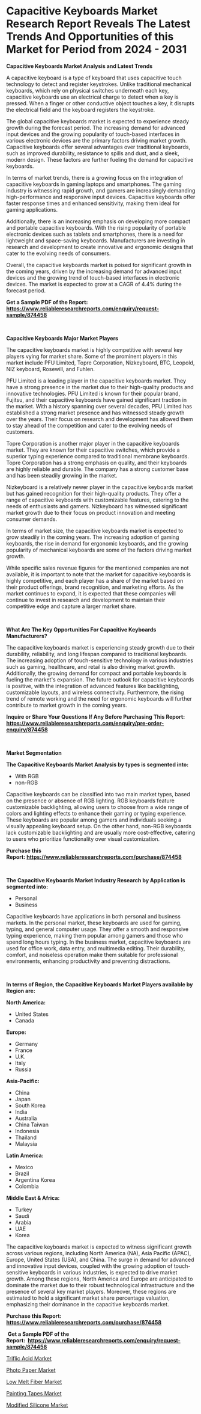 <p><h1>Capacitive Keyboards Market Research Report Reveals The Latest Trends And Opportunities of this Market for Period from 2024 - 2031</h1></p><p><strong>Capacitive Keyboards Market Analysis and Latest Trends</strong></p>
<p><p>A capacitive keyboard is a type of keyboard that uses capacitive touch technology to detect and register keystrokes. Unlike traditional mechanical keyboards, which rely on physical switches underneath each key, capacitive keyboards use an electrical charge to detect when a key is pressed. When a finger or other conductive object touches a key, it disrupts the electrical field and the keyboard registers the keystroke.</p><p>The global capacitive keyboards market is expected to experience steady growth during the forecast period. The increasing demand for advanced input devices and the growing popularity of touch-based interfaces in various electronic devices are the primary factors driving market growth. Capacitive keyboards offer several advantages over traditional keyboards, such as improved durability, resistance to spills and dust, and a sleek, modern design. These factors are further fueling the demand for capacitive keyboards.</p><p>In terms of market trends, there is a growing focus on the integration of capacitive keyboards in gaming laptops and smartphones. The gaming industry is witnessing rapid growth, and gamers are increasingly demanding high-performance and responsive input devices. Capacitive keyboards offer faster response times and enhanced sensitivity, making them ideal for gaming applications.</p><p>Additionally, there is an increasing emphasis on developing more compact and portable capacitive keyboards. With the rising popularity of portable electronic devices such as tablets and smartphones, there is a need for lightweight and space-saving keyboards. Manufacturers are investing in research and development to create innovative and ergonomic designs that cater to the evolving needs of consumers.</p><p>Overall, the capacitive keyboards market is poised for significant growth in the coming years, driven by the increasing demand for advanced input devices and the growing trend of touch-based interfaces in electronic devices. The market is expected to grow at a CAGR of 4.4% during the forecast period.</p></p>
<p><strong>Get a Sample PDF of the Report:&nbsp; <a href="https://www.reliableresearchreports.com/enquiry/request-sample/874458">https://www.reliableresearchreports.com/enquiry/request-sample/874458</a></strong></p>
<p>&nbsp;</p>
<p><strong>Capacitive Keyboards Major Market Players</strong></p>
<p><p>The capacitive keyboards market is highly competitive with several key players vying for market share. Some of the prominent players in this market include PFU Limited, Topre Corporation, Nizkeyboard, BTC, Leopold, NIZ keyboard, Rosewill, and Fuhlen.</p><p>PFU Limited is a leading player in the capacitive keyboards market. They have a strong presence in the market due to their high-quality products and innovative technologies. PFU Limited is known for their popular brand, Fujitsu, and their capacitive keyboards have gained significant traction in the market. With a history spanning over several decades, PFU Limited has established a strong market presence and has witnessed steady growth over the years. Their focus on research and development has allowed them to stay ahead of the competition and cater to the evolving needs of customers.</p><p>Topre Corporation is another major player in the capacitive keyboards market. They are known for their capacitive switches, which provide a superior typing experience compared to traditional membrane keyboards. Topre Corporation has a strong emphasis on quality, and their keyboards are highly reliable and durable. The company has a strong customer base and has been steadily growing in the market.</p><p>Nizkeyboard is a relatively newer player in the capacitive keyboards market but has gained recognition for their high-quality products. They offer a range of capacitive keyboards with customizable features, catering to the needs of enthusiasts and gamers. Nizkeyboard has witnessed significant market growth due to their focus on product innovation and meeting consumer demands.</p><p>In terms of market size, the capacitive keyboards market is expected to grow steadily in the coming years. The increasing adoption of gaming keyboards, the rise in demand for ergonomic keyboards, and the growing popularity of mechanical keyboards are some of the factors driving market growth.</p><p>While specific sales revenue figures for the mentioned companies are not available, it is important to note that the market for capacitive keyboards is highly competitive, and each player has a share of the market based on their product offerings, brand recognition, and marketing efforts. As the market continues to expand, it is expected that these companies will continue to invest in research and development to maintain their competitive edge and capture a larger market share.</p></p>
<p>&nbsp;</p>
<p><strong>What Are The Key Opportunities For Capacitive Keyboards Manufacturers?</strong></p>
<p><p>The capacitive keyboards market is experiencing steady growth due to their durability, reliability, and long lifespan compared to traditional keyboards. The increasing adoption of touch-sensitive technology in various industries such as gaming, healthcare, and retail is also driving market growth. Additionally, the growing demand for compact and portable keyboards is fueling the market's expansion. The future outlook for capacitive keyboards is positive, with the integration of advanced features like backlighting, customizable layouts, and wireless connectivity. Furthermore, the rising trend of remote working and the need for ergonomic keyboards will further contribute to market growth in the coming years.</p></p>
<p><strong>Inquire or Share Your Questions If Any Before Purchasing This Report: <a href="https://www.reliableresearchreports.com/enquiry/pre-order-enquiry/874458">https://www.reliableresearchreports.com/enquiry/pre-order-enquiry/874458</a></strong></p>
<p>&nbsp;</p>
<p><strong>Market Segmentation</strong></p>
<p><strong>The Capacitive Keyboards Market Analysis by types is segmented into:</strong></p>
<p><ul><li>With RGB</li><li>non-RGB</li></ul></p>
<p><p>Capacitive keyboards can be classified into two main market types, based on the presence or absence of RGB lighting. RGB keyboards feature customizable backlighting, allowing users to choose from a wide range of colors and lighting effects to enhance their gaming or typing experience. These keyboards are popular among gamers and individuals seeking a visually appealing keyboard setup. On the other hand, non-RGB keyboards lack customizable backlighting and are usually more cost-effective, catering to users who prioritize functionality over visual customization.</p></p>
<p><strong>Purchase this Report:&nbsp;<a href="https://www.reliableresearchreports.com/purchase/874458">https://www.reliableresearchreports.com/purchase/874458</a></strong></p>
<p>&nbsp;</p>
<p><strong>The Capacitive Keyboards Market Industry Research by Application is segmented into:</strong></p>
<p><ul><li>Personal</li><li>Business</li></ul></p>
<p><p>Capacitive keyboards have applications in both personal and business markets. In the personal market, these keyboards are used for gaming, typing, and general computer usage. They offer a smooth and responsive typing experience, making them popular among gamers and those who spend long hours typing. In the business market, capacitive keyboards are used for office work, data entry, and multimedia editing. Their durability, comfort, and noiseless operation make them suitable for professional environments, enhancing productivity and preventing distractions.</p></p>
<p>&nbsp;</p>
<p><strong>In terms of Region, the Capacitive Keyboards Market Players available by Region are:</strong></p>
<p>
    <p> <strong> North America: </strong>
        <ul>
            <li>United States</li>
            <li>Canada</li>
        </ul>
        </p> 
    <p> <strong> Europe: </strong>
        <ul>
            <li>Germany</li>
            <li>France</li>
            <li>U.K.</li>
            <li>Italy</li>
            <li>Russia</li>
        </ul>
        </p> 
    <p> <strong> Asia-Pacific: </strong>
        <ul>
            <li>China</li>
            <li>Japan</li>
            <li>South Korea</li>
            <li>India</li>
            <li>Australia</li>
            <li>China Taiwan</li>
            <li>Indonesia</li>
            <li>Thailand</li>
            <li>Malaysia</li>
        </ul>
        </p> 
    <p> <strong> Latin America: </strong>
        <ul>
            <li>Mexico</li>
            <li>Brazil</li>
            <li>Argentina Korea</li>
            <li>Colombia</li>
        </ul>
        </p> 
    <p> <strong> Middle East & Africa: </strong>
        <ul>
            <li>Turkey</li>
            <li>Saudi</li>
            <li>Arabia</li>
            <li>UAE</li>
            <li>Korea</li>
        </ul>
    </p>
    </p>
<p><p>The capacitive keyboards market is expected to witness significant growth across various regions, including North America (NA), Asia Pacific (APAC), Europe, United States (USA), and China. The surge in demand for advanced and innovative input devices, coupled with the growing adoption of touch-sensitive keyboards in various industries, is expected to drive market growth. Among these regions, North America and Europe are anticipated to dominate the market due to their robust technological infrastructure and the presence of several key market players. Moreover, these regions are estimated to hold a significant market share percentage valuation, emphasizing their dominance in the capacitive keyboards market.</p></p>
<p><strong>Purchase this Report: <a href="https://www.reliableresearchreports.com/purchase/874458">https://www.reliableresearchreports.com/purchase/874458</a></strong></p>
<p>&nbsp;<strong>Get a Sample PDF of the Report:&nbsp;&nbsp;<a href="https://www.reliableresearchreports.com/enquiry/request-sample/874458">https://www.reliableresearchreports.com/enquiry/request-sample/874458</a></strong></p>
<p><strong></strong></p>
<p><p><a href="https://www.linkedin.com/pulse/triflic-acid-market-share-amp-new-trends-analysis-report-ngbre/">Triflic Acid Market</a></p><p><a href="https://github.com/Chiragrp26/Market-Research-Report-List-2/blob/main/photo-paper-market.md">Photo Paper Market</a></p><p><a href="https://www.linkedin.com/pulse/low-melt-fiber-market-research-report-provides-thorough-industry-3rlie/">Low Melt Fiber Market</a></p><p><a href="https://github.com/santosh758595/Market-Research-Report-List-2/blob/main/painting-tapes-market.md">Painting Tapes Market</a></p><p><a href="https://www.linkedin.com/pulse/modified-silicone-market-insights-players-forecast-till-2030-aes0e/">Modified Silicone Market</a></p></p>